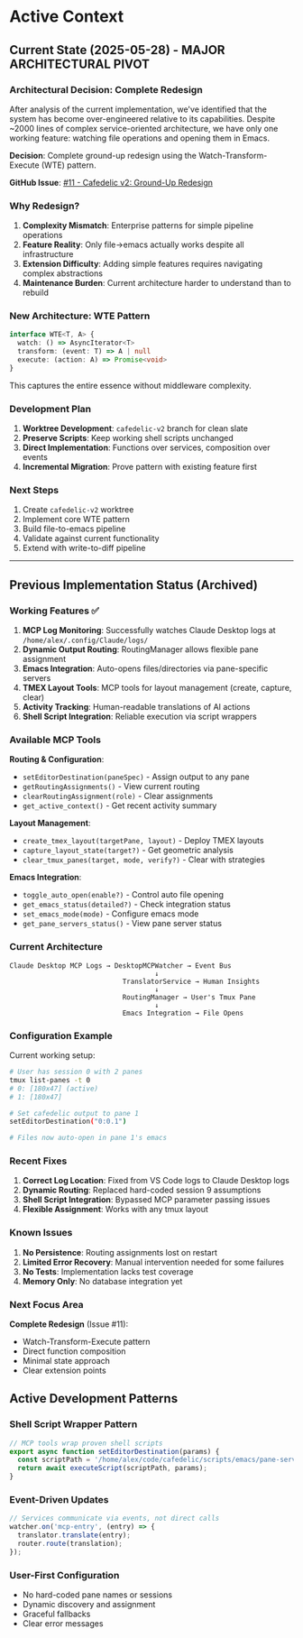 # Active Context

## Current State (2025-05-28) - MAJOR ARCHITECTURAL PIVOT

### Architectural Decision: Complete Redesign

After analysis of the current implementation, we've identified that the system has become over-engineered relative to its capabilities. Despite ~2000 lines of complex service-oriented architecture, we have only one working feature: watching file operations and opening them in Emacs.

**Decision**: Complete ground-up redesign using the Watch-Transform-Execute (WTE) pattern.

**GitHub Issue**: [#11 - Cafedelic v2: Ground-Up Redesign](https://github.com/alosec/cafedelic/issues/11)

### Why Redesign?

1. **Complexity Mismatch**: Enterprise patterns for simple pipeline operations
2. **Feature Reality**: Only file→emacs actually works despite all infrastructure
3. **Extension Difficulty**: Adding simple features requires navigating complex abstractions
4. **Maintenance Burden**: Current architecture harder to understand than to rebuild

### New Architecture: WTE Pattern

```typescript
interface WTE<T, A> {
  watch: () => AsyncIterator<T>
  transform: (event: T) => A | null
  execute: (action: A) => Promise<void>
}
```

This captures the entire essence without middleware complexity.

### Development Plan

1. **Worktree Development**: `cafedelic-v2` branch for clean slate
2. **Preserve Scripts**: Keep working shell scripts unchanged
3. **Direct Implementation**: Functions over services, composition over events
4. **Incremental Migration**: Prove pattern with existing feature first

### Next Steps

1. Create `cafedelic-v2` worktree
2. Implement core WTE pattern
3. Build file-to-emacs pipeline
4. Validate against current functionality
5. Extend with write-to-diff pipeline

---

## Previous Implementation Status (Archived)

### Working Features ✅

1. **MCP Log Monitoring**: Successfully watches Claude Desktop logs at `/home/alex/.config/Claude/logs/`
2. **Dynamic Output Routing**: RoutingManager allows flexible pane assignment
3. **Emacs Integration**: Auto-opens files/directories via pane-specific servers
4. **TMEX Layout Tools**: MCP tools for layout management (create, capture, clear)
5. **Activity Tracking**: Human-readable translations of AI actions
6. **Shell Script Integration**: Reliable execution via script wrappers

### Available MCP Tools

**Routing & Configuration**:
- `setEditorDestination(paneSpec)` - Assign output to any pane
- `getRoutingAssignments()` - View current routing
- `clearRoutingAssignment(role)` - Clear assignments
- `get_active_context()` - Get recent activity summary

**Layout Management**:
- `create_tmex_layout(targetPane, layout)` - Deploy TMEX layouts
- `capture_layout_state(target?)` - Get geometric analysis
- `clear_tmux_panes(target, mode, verify?)` - Clear with strategies

**Emacs Integration**:
- `toggle_auto_open(enable?)` - Control auto file opening
- `get_emacs_status(detailed?)` - Check integration status
- `set_emacs_mode(mode)` - Configure emacs mode
- `get_pane_servers_status()` - View pane server status

### Current Architecture

```
Claude Desktop MCP Logs → DesktopMCPWatcher → Event Bus
                                    ↓
                            TranslatorService → Human Insights
                                    ↓
                            RoutingManager → User's Tmux Pane
                                    ↓
                            Emacs Integration → File Opens
```

### Configuration Example

Current working setup:
```bash
# User has session 0 with 2 panes
tmux list-panes -t 0
# 0: [180x47] (active)
# 1: [180x47]

# Set cafedelic output to pane 1
setEditorDestination("0:0.1")

# Files now auto-open in pane 1's emacs
```

### Recent Fixes

1. **Correct Log Location**: Fixed from VS Code logs to Claude Desktop logs
2. **Dynamic Routing**: Replaced hard-coded session 9 assumptions
3. **Shell Script Integration**: Bypassed MCP parameter passing issues
4. **Flexible Assignment**: Works with any tmux layout

### Known Issues

1. **No Persistence**: Routing assignments lost on restart
2. **Limited Error Recovery**: Manual intervention needed for some failures
3. **No Tests**: Implementation lacks test coverage
4. **Memory Only**: No database integration yet

### Next Focus Area

**Complete Redesign** (Issue #11):
- Watch-Transform-Execute pattern
- Direct function composition
- Minimal state approach
- Clear extension points

## Active Development Patterns

### Shell Script Wrapper Pattern
```typescript
// MCP tools wrap proven shell scripts
export async function setEditorDestination(params) {
  const scriptPath = '/home/alex/code/cafedelic/scripts/emacs/pane-server/start-pane-emacs.sh';
  return await executeScript(scriptPath, params);
}
```

### Event-Driven Updates
```typescript
// Services communicate via events, not direct calls
watcher.on('mcp-entry', (entry) => {
  translator.translate(entry);
  router.route(translation);
});
```

### User-First Configuration
- No hard-coded pane names or sessions
- Dynamic discovery and assignment
- Graceful fallbacks
- Clear error messages